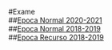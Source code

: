 #Exame
\
##[Epoca Normal 2020-2021 ](https://github.com/eduardo-bento/Exame-2020-2021-P-Epoca-N)
\
##[Epoca Normal 2018-2019 ](https://github.com/eduardo-bento/Exame-2018-2019-P-Epoca-N)
\
##[Epoca Recurso 2018-2019 ](https://github.com/eduardo-bento/Exame-2018-2019-P-Epoca-R)
